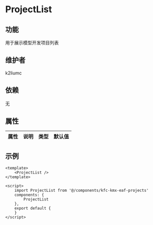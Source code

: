 # ProjectList

## 功能
用于展示模型开发项目列表

## 维护者
k2liumc

## 依赖
无

## 属性

| 属性        | 说明     | 类型   | 默认值 |
| ----------- | -------- | ------ | ------ |

## 示例
```
<template>
    <ProjectList />
</template>

<script>
    import ProjectList from '@/components/kfc-kmx-eaf-projects'
    components: {
        ProjectList
    },
    export default {
    }
</script>
```
